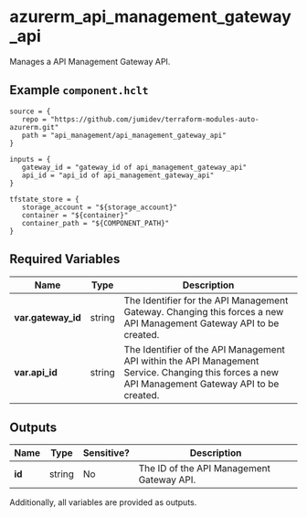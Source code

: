 # azurerm_api_management_gateway_api

Manages a API Management Gateway API.

## Example `component.hclt`

```hcl
source = {
   repo = "https://github.com/jumidev/terraform-modules-auto-azurerm.git" 
   path = "api_management/api_management_gateway_api" 
}

inputs = {
   gateway_id = "gateway_id of api_management_gateway_api" 
   api_id = "api_id of api_management_gateway_api" 
}

tfstate_store = {
   storage_account = "${storage_account}" 
   container = "${container}" 
   container_path = "${COMPONENT_PATH}" 
}

```

## Required Variables

| Name | Type |  Description |
| ---- | --------- |  ----------- |
| **var.gateway_id** | string |  The Identifier for the API Management Gateway. Changing this forces a new API Management Gateway API to be created. | 
| **var.api_id** | string |  The Identifier of the API Management API within the API Management Service. Changing this forces a new API Management Gateway API to be created. | 



## Outputs

| Name | Type | Sensitive? | Description |
| ---- | ---- | --------- | --------- |
| **id** | string | No  | The ID of the API Management Gateway API. | 

Additionally, all variables are provided as outputs.
